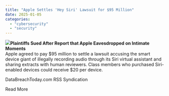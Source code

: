 ```yaml
---
title: "Apple Settles 'Hey Siri' Lawsuit for $95 Million"
date: 2025-01-05
categories: 
  - "cybersecurity"
  - "security"
---
```


![](https://130e178e8f8ba617604b-8aedd782b7d22cfe0d1146da69a52436.ssl.cf1.rackcdn.com/apple-settles-hey-siri-lawsuit-for-95-million-image_file-3-a-27217.jpg)**Plaintiffs Sued After Report that Apple Eavesdropped on Intimate Moments**  
Apple agreed to pay $95 million to settle a lawsuit accusing the smart device giant of illegally recording audio through its Siri virtual assistant and sharing extracts with human reviewers. Class members who purchased Siri-enabled devices could receive $20 per device.

​DataBreachToday.com RSS Syndication

​Read More
